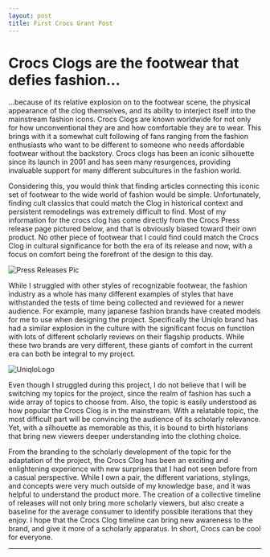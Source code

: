 ```yaml
---
layout: post
title: First Crocs Grant Post
---
```


# Crocs Clogs are the footwear that defies fashion...

...because of  its relative explosion on to the footwear scene, the physical appearance of the clog themselves, and its ability to interject itself into the mainstream fashion icons. Crocs Clogs are known worldwide for not only for how unconventional they are and how comfortable they are to wear. This brings with it a somewhat cult following of fans ranging from the fashion enthusiasts who want to be different to someone who needs affordable footwear without the backstory. Crocs clogs has been an iconic silhouette since its launch in 2001 and has seen many resurgences, providing invaluable support for many different subcultures in the fashion world. 

  Considering this, you would think that finding articles connecting this iconic set of footwear to the wide world of fashion would be simple. Unfortunately, finding cult classics that could match the Clog in historical context and persistent remodelings was extremely difficult to find. Most of my information for the crocs clog has come directly from the Crocs Press release page pictured below, and that is obviously biased toward their own product. No other piece of footwear that I could find could match the Crocs Clog in cultural significance for both the era of its release and now, with a focus on comfort being the forefront of the design to this day. 
  
![Press Releases Pic](https://NicholasBranch.github.io/NicholasBranch/images/CrocsPressReleases.PNG)

  While I struggled with other styles of recognizable footwear, the fashion industry as a whole has many different examples of styles that have withstanded the tests of time being collected and reviewed for a newer audience. For example, many japanese fashion brands have created models for me to use when designing the project. Specifically the Uniqlo brand has had a similar explosion in the culture with the significant focus on function with lots of different scholarly reviews on their flagship products. While these two brands are very different, these giants of comfort in the current era can both be integral to my project. 
  
![UniqloLogo](https://NicholasBranch.github.io/NicholasBranch/images/UniqloLogo.png)  
  
  Even though I struggled during this project, I do not believe that I will be switching my topics for the project, since the realm of fashion has such a wide array of topics to choose from. Also, the topic is easily understood as how popular the Crocs Clog is in the mainstream. With a relatable topic, the most difficult part will be convincing the audience of its scholarly relevance. Yet, with a silhouette as memorable as this, it is bound to birth historians that bring new viewers deeper understanding into the clothing choice.
  
  From the branding to the scholarly development of the topic for the adaptation of the project, the Crocs Clog has been an exciting and enlightening experience with new surprises that I had not seen before from a casual perspective. While I own a pair, the different variations, stylings, and concepts were very much outside of my knowledge base, and it was helpful to understand the product more. The creation of a collective timeline of releases will not only bring more scholarly viewers, but also create a baseline for the average consumer to identify possible iterations that they enjoy. I hope that the Crocs Clog timeline can bring new awareness to the brand, and give it more of a scholarly apparatus. In short, Crocs can be cool for everyone. 
 

  
 





---

